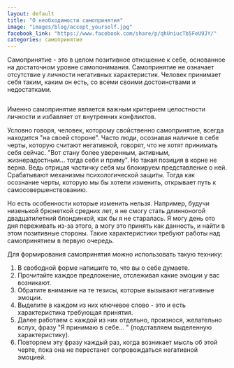 ```yaml
---
layout: default
title: "О необходимости самопринятия"
image: "images/blog/accept_yourself.jpg"
facebook_link: "https://www.facebook.com/share/p/qhUniucTb5FeU9JY/"
categories: самопринятие
---
```


Самопринятие - это в целом позитивное отношение к себе, основанное на достаточном уровне самопонимания. Самопринятие не означает отсутствие у личности негативных характеристик. Человек принимает себя таким, каким он есть, со всеми своими достоинствами и недостатками.

<!--more-->

<img src="{{ page.image }}" alt="" class="img-fluid">

Именно самопринятие является важным критерием целостности личности и избавляет от внутренних конфликтов.

Условно говоря, человек, которому свойственно самопринятие, всегда находится "на своей стороне".
Часто люди, осознавая наличие в себе черты, которую считают негативной, говорят, что не хотят принимать себя сейчас. "Вот стану более уверенным, активным, жизнерадостным... тогда себя и приму". Но такая позиция в корне не верна. Ведь отрицая частичку себя мы  блокируем представление о ней. Срабатывают механизмы психологической защиты. Тогда как осознание черты, которую мы бы хотели изменить, открывает путь к самосовершенствованию.

Но есть особенности которые изменить нельзя. Например, будучи низенькой брюнеткой средних лет, я не смогу стать длинноногой двадцатилетний блондинкой, как бы я не старалась. Я могу день ото дня переживать из-за этого, а могу это принять как данность, и найти в этом позитивные стороны. Такие характеристики требуют работы над самопринятием в первую очередь.

Для формирования самопринятия можно использовать такую технику:
1. В свободной форме напишите то, что вы о себе думаете.
2. Прочитайте каждое предложение, отслеживая какие эмоции у вас возникают.
3. Обратите внимание на те тезисы, которые вызывают негативные эмоции.
4. Выделите в каждом из них ключевое слово - это и есть характеристика требующая принятия.
5. Далее работаем с каждой из них отдельно, произнося, желательно вслух, фразу "Я принимаю в себе... " (подставляем выделенную характеристику).
6. Повторяем эту фразу каждый раз, когда возникает мысль об этой черте, пока она не перестанет сопровождаться негативной эмоцией.